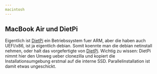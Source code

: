 ```yaml
---
macintosh
---
```

## MacBook Air und DietPi
Eigentlich ist [DietPi](https://dietpi.com/) ein Betriebssystem fuer ARM, aber die haben auch UEFI/x86, ist ja eigentlich debian.
Somit koennte man die debian netinstall nehmen, oder halt das vorgefertigte von [DietPi](https://dietpi.com/downloads/images/DietPi_NativePC-UEFI-x86_64-Bookworm_Installer.iso.xz). Wichtig zu wissen: DietPi nimmt hier den Umweg ueber clonezilla und kopiert die Installationsumgebung erstmal auf die interne SSD. Parallelinstallation ist damit etwas ungeschickt.

